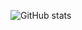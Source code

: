 ![GitHub stats](https://github-readme-stats.vercel.app/api?username=mehdirtal&show_icons=true&theme=dark)
